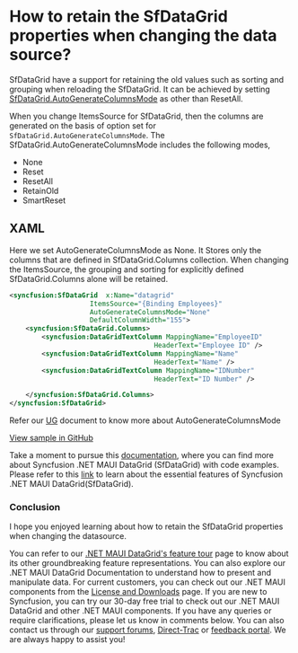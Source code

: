# How to retain the SfDataGrid properties when changing the data source?

SfDataGrid have a support for retaining the old values such as sorting and grouping when reloading the SfDataGrid. It can be achieved by setting [SfDataGrid.AutoGenerateColumnsMode](https://help.syncfusion.com/cr/maui/Syncfusion.Maui.DataGrid.SfDataGrid.html#Syncfusion_Maui_DataGrid_SfDataGrid_AutoGenerateColumnsMode) as other than ResetAll.

When you change ItemsSource for SfDataGrid, then the columns are generated on the basis of option set for `SfDataGrid.AutoGenerateColumnsMode`.
The SfDataGrid.AutoGenerateColumnsMode includes the following modes,
 * None
 * Reset
 * ResetAll
 * RetainOld
 * SmartReset

## XAML

Here we set AutoGenerateColumnsMode as None. It Stores only the columns that are defined in SfDataGrid.Columns collection.
When changing the ItemsSource, the grouping and sorting for explicitly defined SfDataGrid.Columns alone will be retained.

```XML
<syncfusion:SfDataGrid  x:Name="datagrid"
                    ItemsSource="{Binding Employees}"
                    AutoGenerateColumnsMode="None"
                    DefaultColumnWidth="155">
    <syncfusion:SfDataGrid.Columns>
        <syncfusion:DataGridTextColumn MappingName="EmployeeID"
                                    HeaderText="Employee ID" />
        <syncfusion:DataGridTextColumn MappingName="Name"
                                    HeaderText="Name" />
        <syncfusion:DataGridTextColumn MappingName="IDNumber"
                                    HeaderText="ID Number" />

    </syncfusion:SfDataGrid.Columns>
</syncfusion:SfDataGrid>
```
Refer our [UG](https://help.syncfusion.com/maui/datagrid/columns#automatic-columns-generation) document to know more about AutoGenerateColumnsMode


[View sample in GitHub](https://github.com/SyncfusionExamples/How-to-retain-the-SfDataGrid-properties-when-changing-the-data-source/tree/master)

Take a moment to pursue this [documentation](https://help.syncfusion.com/maui/datagrid/overview), where you can find more about Syncfusion .NET MAUI DataGrid (SfDataGrid) with code examples.
Please refer to this [link](https://www.syncfusion.com/maui-controls/maui-datagrid) to learn about the essential features of Syncfusion .NET MAUI DataGrid(SfDataGrid).

### Conclusion
I hope you enjoyed learning about how to retain the SfDataGrid properties when changing the datasource.

You can refer to our [.NET MAUI DataGrid's feature tour](https://www.syncfusion.com/maui-controls/maui-datagrid) page to know about its other groundbreaking feature representations. You can also explore our .NET MAUI DataGrid Documentation to understand how to present and manipulate data.
For current customers, you can check out our .NET MAUI components from the [License and Downloads](https://www.syncfusion.com/account/downloads) page. If you are new to Syncfusion, you can try our 30-day free trial to check out our .NET MAUI DataGrid and other .NET MAUI components.
If you have any queries or require clarifications, please let us know in comments below. You can also contact us through our [support forums](https://www.syncfusion.com/forums), [Direct-Trac](https://support.syncfusion.com/account/login?ReturnUrl=%2Faccount%2Fconnect%2Fauthorize%2Fcallback%3Fclient_id%3Dc54e52f3eb3cde0c3f20474f1bc179ed%26redirect_uri%3Dhttps%253A%252F%252Fsupport.syncfusion.com%252Fagent%252Flogincallback%26response_type%3Dcode%26scope%3Dopenid%2520profile%2520agent.api%2520integration.api%2520offline_access%2520kb.api%26state%3D8db41f98953a4d9ba40407b150ad4cf2%26code_challenge%3DvwHoT64z2h21eP_A9g7JWtr3vp3iPrvSjfh5hN5C7IE%26code_challenge_method%3DS256%26response_mode%3Dquery) or [feedback portal](https://www.syncfusion.com/feedback/maui?control=sfdatagrid). We are always happy to assist you!